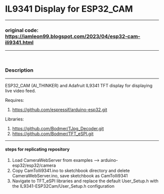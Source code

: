 # IL9341 Display for ESP32_CAM 
---
### original code:  https://iamleon99.blogspot.com/2023/04/esp32-cam-ili9341.html
---

<br>

### Description
---

ESP32_CAM (AI_THINKER) and Adafruit IL9341 TFT display for displaying live video feed. 

Requires:

1) https://github.com/espressif/arduino-esp32.git

Libraries:

1) https://github.com/Bodmer/TJpg_Decoder.git
2) https://github.com/Bodmer/TFT_eSPI.git

---

#### steps for replicating repository

1. Load CameraWebServer from examples --> arduino-esp32/esp32/camera
2. Copy CamTolli9341.ino to sketchbook directory and delete CameraWebServer.ino, save sketchbook as CamTolli9341
3. Navigate to TFT_eSPI libraries and replace the default User_Setup.h with the IL9341-ESP32Cam/User_Setup.h configuration

